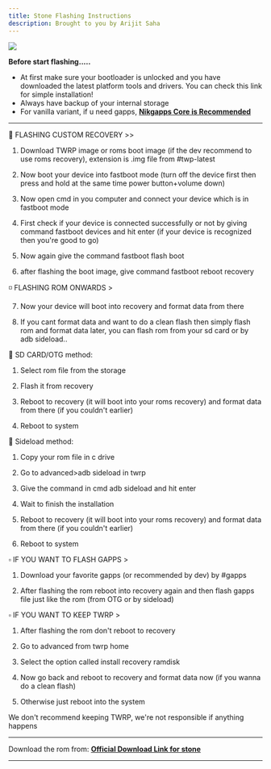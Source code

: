 ```yaml
---
title: Stone Flashing Instructions
description: Brought to you by Arijit Saha
---
```


<a href="#"><img align="center" img src="/assets/installation.png" /></a>

**Before start flashing.....**
- At first make sure your bootloader is unlocked and you have downloaded the latest platform tools and drivers. You can check this link for simple installation!
- Always have backup of your internal storage
- For vanilla variant, if u need gapps, [**Nikgapps Core is Recommended**](https://sourceforge.net/projects/nikgapps/files/Releases/NikGapps-U/)

----

💠 FLASHING CUSTOM RECOVERY >>



1. Download TWRP image or roms boot image (if the dev recommend to use roms recovery), extension is .img file from #twp-latest

2. Now boot your device into fastboot mode (turn off the device first then press and hold at the same time power button+volume down)

3. Now open cmd in you computer and connect your device which is in fastboot mode

4. First check if your device is connected successfully or not by giving command fastboot devices and hit enter (if your device is recognized then you're good to go)

5. Now again give the command fastboot flash boot <drag and drop twrp.img or roms boot.img file here which you downloaded>

6. after flashing the boot image, give command fastboot reboot recovery 



◽ FLASHING ROM ONWARDS >

7. Now your device will boot into recovery and format data from there

8. If you cant format data and want to do a clean flash then simply flash rom and format data later, you can flash rom from your sd card or by adb sideload..



🔸 SD CARD/OTG method: 

1. Select rom file from the storage

2. Flash it from recovery

3. Reboot to recovery (it will boot into your roms recovery) and format data from there (if you couldn't earlier)

3. Reboot to system



🔸 Sideload method:

1. Copy your rom file in c drive

2. Go to advanced>adb sideload in twrp

3. Give the command in cmd adb sideload <drag and drop the rom zip file> and hit enter

4. Wait to finish the installation

5. Reboot to recovery (it will boot into your roms recovery) and format data from there (if you couldn't earlier)

6. Reboot to system



▫️ IF YOU WANT TO FLASH GAPPS >



1. Download your favorite gapps (or recommended by dev) by #gapps

2. After flashing the rom reboot into recovery again and then flash gapps file just like the rom (from OTG or by sideload)



▫️ IF YOU WANT TO KEEP TWRP >


1. After flashing the rom don't reboot to recovery

2. Go to advanced from twrp home

3. Select the option called install recovery ramdisk

4. Now go back and reboot to recovery and format data now (if you wanna do a clean flash)

5. Otherwise just reboot into the system

We don't recommend keeping TWRP, we're not responsible if anything happens

----
Download the rom from: [**Official Download Link for stone**](https://sourceforge.net/projects/projectmatrixx/files/Android-14/stone/)

----
